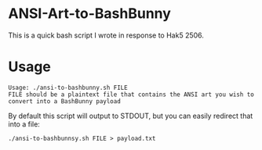 # ANSI-Art-to-BashBunny
This is a quick bash script I wrote in response to Hak5 2506. 

# Usage
```
Usage: ./ansi-to-bashbunny.sh FILE
FILE should be a plaintext file that contains the ANSI art you wish to convert into a BashBunny payload
```
By default this script will output to STDOUT, but you can easily redirect that into a file:
```
./ansi-to-bashbunnsy.sh FILE > payload.txt
```
